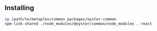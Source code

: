 ## Installing

```bash
cp /path/to/metaplex/common packages/oyster-common
npm-link-shared ./node_modules/@oyster/common/node_modules . react
```